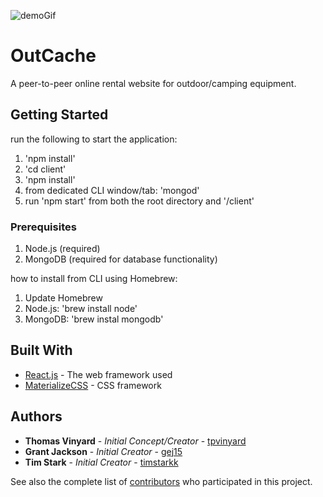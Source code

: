 ![demoGif](https://github.com/timstarkk/outcache/blob/master/gifs/outcacheDemo.gif)

# OutCache

A peer-to-peer online rental website for outdoor/camping equipment.

## Getting Started

run the following to start the application:

1. 'npm install'
2. 'cd client'
3. 'npm install'
4. from dedicated CLI window/tab: 'mongod'
5. run 'npm start' from both the root directory and '/client'

### Prerequisites

1. Node.js (required)
2. MongoDB (required for database functionality)

how to install from CLI using Homebrew:
1. Update Homebrew
2. Node.js: 'brew install node'
3. MongoDB: 'brew instal mongodb'

## Built With

* [React.js](https://reactjs.org/) - The web framework used
* [MaterializeCSS](https://materializecss.com/) - CSS framework

## Authors

* **Thomas Vinyard** - *Initial Concept/Creator* - [tpvinyard](https://github.com/TPVinyard)
* **Grant Jackson** - *Initial Creator* - [gej15](https://github.com/gej15)
* **Tim Stark** - *Initial Creator* - [timstarkk](https://github.com/timstarkk)

See also the complete list of [contributors](https://github.com/timstarkk/contributors) who participated in this project.
